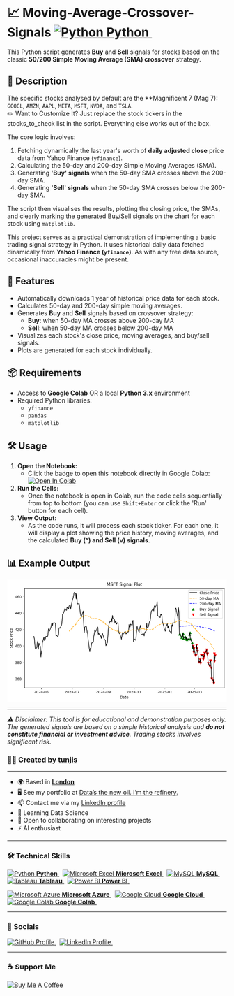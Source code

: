 # 📈 Moving-Average-Crossover-Signals <a href="https://www.python.org/" target="_blank" rel="noreferrer"><img src="https://cdn.jsdelivr.net/gh/devicons/devicon/icons/python/python-original.svg" width="36" height="36" alt="Python"/> **Python** </a>&nbsp;

This Python script generates **Buy** and **Sell** signals for stocks based on the classic **50/200 Simple Moving Average (SMA) crossover** strategy.

## 🧾 Description

The specific stocks analysed by default are the **Magnificent 7 (Mag 7): `GOOGL`, `AMZN`, `AAPL`, `META`, `MSFT`, `NVDA`, and `TSLA`.  
✏️ Want to Customize It? Just replace the stock tickers in the stocks_to_check list in the script. Everything else works out of the box.  

The core logic involves:
1.  Fetching dynamically the last year's worth of **daily adjusted close** price data from Yahoo Finance (`yfinance`).
2.  Calculating the 50-day and 200-day Simple Moving Averages (SMA).
3.  Generating **'Buy' signals** when the 50-day SMA crosses above the 200-day SMA.
4.  Generating **'Sell' signals** when the 50-day SMA crosses below the 200-day SMA.

The script then visualises the results, plotting the closing price, the SMAs, and clearly marking the generated Buy/Sell signals on the chart for each stock using `matplotlib`.

This project serves as a practical demonstration of implementing a basic trading signal strategy in Python. It uses historical daily data fetched dinamically from **Yahoo Finance (`yfinance`)**. As with any free data source, occasional inaccuracies might be present.  

## 🚀 Features

- Automatically downloads 1 year of historical price data for each stock.
- Calculates 50-day and 200-day simple moving averages.
- Generates **Buy** and **Sell** signals based on crossover strategy:
  - **Buy**: when 50-day MA crosses above 200-day MA
  - **Sell**: when 50-day MA crosses below 200-day MA
- Visualizes each stock's close price, moving averages, and buy/sell signals.
- Plots are generated for each stock individually.

## 📦 Requirements

* Access to **Google Colab** OR a local **Python 3.x** environment 
* Required Python libraries:
    * `yfinance`
    * `pandas`
    * `matplotlib`

## 🛠 Usage  

1.  **Open the Notebook:**
    * Click the badge to open this notebook directly in Google Colab:
    [![Open In Colab](https://colab.research.google.com/assets/colab-badge.svg)](https://colab.research.google.com/github/tunjis/Moving-Average-Crossover-Signals/blob/main/Moving_Average_Crossover_Signals.ipynb)  
2.  **Run the Cells:**
    * Once the notebook is open in Colab, run the code cells sequentially from top to bottom (you can use `Shift+Enter` or click the 'Run' button for each cell).
3.  **View Output:**
    * As the code runs, it will process each stock ticker. For each one, it will display a plot showing the price history, moving averages, and the calculated **Buy (^) and Sell (v) signals**.

## 📊 Example Output
![Example Plot Showing Buy/Sell Signals](image/signal_plot_example.png)  



-------------

*⚠️ Disclaimer: This tool is for educational and demonstration purposes only. The generated signals are based on a simple historical analysis and **do not constitute financial or investment advice**. Trading stocks involves significant risk.*  

### 🧑‍💻 Created by [tunjis](https://github.com/tunjis) 

-------------

* 🌍  Based in <a href="https://maps.app.goo.gl/hMxhRX5ptQAAkL7NA/" target="_blank">**London**</a>
* 🖥️  See my portfolio at [Data’s the new oil. I’m the refinery.](https://github.com/tunjis?tab=repositories)
* 📫  Contact me via my [LinkedIn profile](https://linkedin.com/in/justincraciun/)
* 🧠  Learning Data Science
* 🤝  Open to collaborating on interesting projects
* ⚡  AI enthusiast

-------------

### 🛠️ Technical Skills
<a href="https://www.python.org/" target="_blank" rel="noreferrer"><img src="https://cdn.jsdelivr.net/gh/devicons/devicon/icons/python/python-original.svg" width="36" height="36" alt="Python"/> **Python** </a>&nbsp;
<a href="https://www.microsoft.com/en-us/microsoft-365/excel" target="_blank" rel="noreferrer"><img src="https://img.icons8.com/color/24/000000/microsoft-excel-2019--v1.png" width="36" height="36" alt="Microsoft Excel"/> **Microsoft Excel** </a>&nbsp;
<a href="https://www.mysql.com/" target="_blank" rel="noreferrer"><img src="https://cdn.jsdelivr.net/gh/devicons/devicon/icons/mysql/mysql-original.svg" width="36" height="36" alt="MySQL"/> **MySQL** </a>&nbsp;
<a href="https://www.tableau.com/" target="_blank" rel="noreferrer"><img src="https://img.icons8.com/color/24/000000/tableau-software.png" width="36" height="36" alt="Tableau"/> **Tableau** </a>&nbsp;
<a href="https://powerbi.microsoft.com/" target="_blank" rel="noreferrer"><img src="https://img.icons8.com/color/24/000000/power-bi.png" width="36" height="36" alt="Power BI"/> **Power BI** </a>&nbsp;  

<a href="https://azure.microsoft.com/" target="_blank" rel="noreferrer"><img src="https://cdn.jsdelivr.net/gh/devicons/devicon/icons/azure/azure-original.svg" width="36" height="36" alt="Microsoft Azure"/> **Microsoft Azure** </a>&nbsp;
<a href="https://cloud.google.com/" target="_blank" rel="noreferrer"><img src="https://cdn.jsdelivr.net/gh/devicons/devicon/icons/googlecloud/googlecloud-original.svg" width="36" height="36" alt="Google Cloud"/> **Google Cloud** </a>&nbsp;
<a href="https://colab.research.google.com/" target="_blank" rel="noreferrer"><img src="https://img.icons8.com/color/48/000000/google-colab.png" width="36" height="36" alt="Google Colab"/> **Google Colab** </a>&nbsp;&nbsp;  

-------------

### 🔁 Socials

<a href="https://www.github.com/tunjis/" target="_blank" rel="noreferrer">
  <picture>
    <source media="(prefers-color-scheme: dark)" srcset="https://raw.githubusercontent.com/danielcranney/readme-generator/main/public/icons/socials/github-dark.svg" />
    <source media="(prefers-color-scheme: light)" srcset="https://raw.githubusercontent.com/danielcranney/readme-generator/main/public/icons/socials/github.svg" />
    <img alt="GitHub Profile" src="https://raw.githubusercontent.com/danielcranney/readme-generator/main/public/icons/socials/github.svg" width="32" height="32" />
  </picture>
</a>&nbsp;
<a href="https://linkedin.com/in/justincraciun/" target="_blank" rel="noreferrer">
  <picture>
    <source media="(prefers-color-scheme: dark)" srcset="https://raw.githubusercontent.com/danielcranney/readme-generator/main/public/icons/socials/linkedin-dark.svg" />
    <source media="(prefers-color-scheme: light)" srcset="https://raw.githubusercontent.com/danielcranney/readme-generator/main/public/icons/socials/linkedin.svg" />
    <img alt="LinkedIn Profile" src="https://raw.githubusercontent.com/danielcranney/readme-generator/main/public/icons/socials/linkedin.svg" width="32" height="32" />
  </picture>
</a>&nbsp;&nbsp;  

-------------

### ☕ Support Me

<a href="https://www.buymeacoffee.com/jstunjisu" target="_blank" rel="noreferrer"><img src="https://cdn.buymeacoffee.com/buttons/v2/default-yellow.png" width="150" alt="Buy Me A Coffee"/></a>&nbsp;&nbsp;
